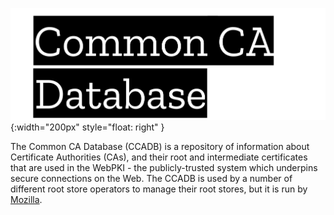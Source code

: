 ![CCADB](images/big-logo.png){:width="200px" style="float: right" }

The Common CA Database (CCADB) is a repository of information about
Certificate Authorities (CAs), and their root and intermediate certificates
that are used in the WebPKI - the publicly-trusted system which underpins
secure connections on the Web. The CCADB is used by a number of different
root store operators to manage their root stores, but it is run by
[Mozilla](https://www.mozilla.org/mission/).
